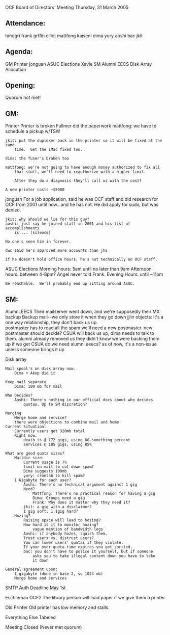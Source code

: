 OCF Board of Directors' Meeting
Thursday, 31 March 2005

Attendance:
------------------------------
hmogri
frank
grffin
elliot
mattfong
kaisenl
dima
yury
aoshi
bac
jkit

Agenda:
------------------------------
GM
    Printer
    jonguan
    ASUC Elections
    Xavie
SM
    Alumni EECS
    Disk Array
        Allocation

Opening:
------------------------------
Quorum not met!

GM:
------------------------------
Printer
    Printer is broken
    Fullmer did the paperwork
    mattfong: we have to schedule a pickup w/TSW

    jkit: put the duplexer back in the printer so it will be fixed at the same
        time.  Get the iMac fixed too.

    dima: the fuser's broken too

    mattfong: we're not going to have enough money authorized to fix all
        that stuff, we'll need to reauthorize with a higher limit.

        After they do a diagnosis they'll call us with the cost?

    A new printer costs ~$5000

jonguan
    For a job application, said he was OCF staff and did research for OCF
        from 2001 until now...and he has not.  He did apply for sudo, but
        was denied.

    jkit: why should we lie for this guy?
    aoshi: just say he joined staff in 2001 and his list of accomplishments
        is ... (silence)

    No one's seen him in forever.

    dwc said he's approved more accounts than jhs

    if he doesn't hold office hours, he's not technically on OCF staff.

ASUC Elections
    Morning hours: 5am until no later than 9am
    Afternoon hours: between 4-8pm?  Angel never told Frank.
    Evening Hours: until ~11pm

    Be reachable.  We'll probably end up sitting around ASUC.

SM:
------------------------------
Alumni.EECS
    Their mailserver went down, and we're supposedly their MX backup
    Backup mail--we only store it when they go down
    jjlin objects: it's a one way relationship, they don't back us up.    
    postmaster has to read all the spam
    we'll need a new postmaster.  new postmaster should decide?
    CSUA will back us up, dima needs to talk to them.
    alumni already removed us
    they didn't know we were backing them up
    if we get CSUA do we need alumni.eeecs?
    as of now, it's a non-issue unless someone brings it up

Disk array

    Mail spool's on disk array now.
        Dima + Akop did it

    Keep mail separate
        Dima: 100 mb for mail

    Who Decides?
        Aoshi: There's nothing in our official docs about who decides
            quotas. Up to SM discretion?

    Merging
        Merge home and service?
        there were objections to combine mail and home
    Current Situation:
        Currently users get 320mb total
        Right now:
            death is @ 172 gigs, using 60-something percent
            services @ 105 gigs, using 85%

    What are good quota sizes?
        Maildir size:
            Current usage is 7%
            limit on mail to cut down spam?
            Dima suggests 100mb
            yury: crontab to kill spam?
        1 Gigabyte for each user?
            Aoshi: There's no technical argument against 1 gig
            Need?
                Mattfong: There's no practical reason for having a gig
                Dima: Groups need a gig
                Frank: Why does it matter why they need it?
            jkit: a gig with a disclaimer?
            1 gig soft, 1.1gig hard?
        Hozing?
            Raising space will lead to hozing?
            How hard is it to monitor hozing?
                vague mention of bandwidth logs
            Aoshi: if anybody hozes, squish them.
            Trust users vs. distrust users?
            You can lower users' quotas if they violate.
            If your over quota time expires you get sorried.
            bac: you don't have to police it yourself, but if someone
                asks you to take illegal content down you have to take
                it down

    General agreement upon:
        1 gigabyte (done in base 2, so 1024 mb)
        Merge home and services

SMTP Auth Deadline
    May 1st

Eschleman OCF2
    The library person will load paper if we give them a printer

Old Printer
    Old printer has low memory and stalls.

Everything Else
    Tabeled

Meeting Closed
    (Never met quorum)
